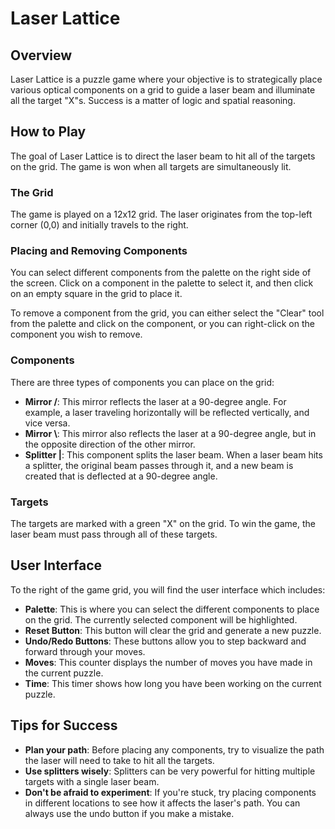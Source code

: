 # Laser Lattice

## Overview

Laser Lattice is a puzzle game where your objective is to strategically place various optical components on a grid to guide a laser beam and illuminate all the target "X"s. Success is a matter of logic and spatial reasoning.

## How to Play

The goal of Laser Lattice is to direct the laser beam to hit all of the targets on the grid. The game is won when all targets are simultaneously lit.

### The Grid

The game is played on a 12x12 grid. The laser originates from the top-left corner (0,0) and initially travels to the right.

### Placing and Removing Components

You can select different components from the palette on the right side of the screen. Click on a component in the palette to select it, and then click on an empty square in the grid to place it.

To remove a component from the grid, you can either select the "Clear" tool from the palette and click on the component, or you can right-click on the component you wish to remove.

### Components

There are three types of components you can place on the grid:

*   **Mirror /**: This mirror reflects the laser at a 90-degree angle. For example, a laser traveling horizontally will be reflected vertically, and vice versa.
*   **Mirror \\**: This mirror also reflects the laser at a 90-degree angle, but in the opposite direction of the other mirror.
*   **Splitter |**: This component splits the laser beam. When a laser beam hits a splitter, the original beam passes through it, and a new beam is created that is deflected at a 90-degree angle.

### Targets

The targets are marked with a green "X" on the grid. To win the game, the laser beam must pass through all of these targets.

## User Interface

To the right of the game grid, you will find the user interface which includes:

*   **Palette**: This is where you can select the different components to place on the grid. The currently selected component will be highlighted.
*   **Reset Button**: This button will clear the grid and generate a new puzzle.
*   **Undo/Redo Buttons**: These buttons allow you to step backward and forward through your moves.
*   **Moves**: This counter displays the number of moves you have made in the current puzzle.
*   **Time**: This timer shows how long you have been working on the current puzzle.

## Tips for Success

*   **Plan your path**: Before placing any components, try to visualize the path the laser will need to take to hit all the targets.
*   **Use splitters wisely**: Splitters can be very powerful for hitting multiple targets with a single laser beam.
*   **Don't be afraid to experiment**: If you're stuck, try placing components in different locations to see how it affects the laser's path. You can always use the undo button if you make a mistake.